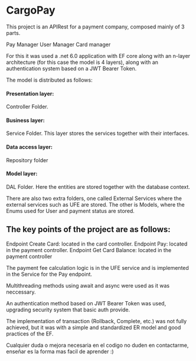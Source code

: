 # CargoPay

This project is an APIRest for a payment company, composed mainly of 3 parts.

Pay Manager
User Manager
Card manager

For this it was used a .net 6.0 application with EF core along with an n-layer architecture (for this case the model is 4 layers), along with an authentication system based on a JWT Bearer Token.

The model is distributed as follows:

#### Presentation layer:
Controller Folder.

#### Business layer:
Service Folder. This layer stores the services together with their interfaces.

#### Data access layer:
Repository folder

#### Model layer:
DAL Folder. Here the entities are stored together with the database context.

There are also two extra folders, one called External Services where the external services such as UFE are stored. The other is Models, where the Enums used for User and payment status are stored.

## The key points of the project are as follows:

Endpoint Create Card: located in the card controller.
Endpoint Pay: located in the payment controller.
Endpoint Get Card Balance: located in the payment controller

The payment fee calculation logic is in the UFE service and is implemented in the Service for the Pay endpoint.

Multithreading methods using await and async were used as it was neccessary.

An authentication method based on JWT Bearer Token was used, upgrading security system that basic auth provide.

The implementation of transaction (Rollback, Complete, etc.) was not fully achieved, but it was with a simple and standardized ER model and good practices of the EF.

Cualquier duda o mejora necesaria en el codigo no duden en contactarme, enseñar es la forma mas facil de aprender :)
